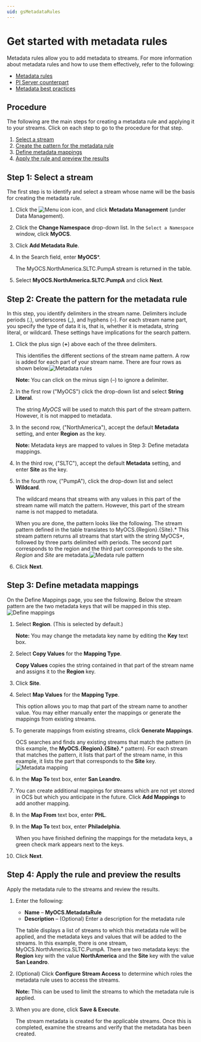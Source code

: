 ```yaml
---
uid: gsMetadataRules
---
```

# Get started with metadata rules

Metadata rules allow you to add metadata to streams. For more information about metadata rules and how to use them effectively, refer to the following:

- [Metadata rules](xref:ccMetadataRules)
- [PI Server counterpart](xref:ccMetadataRules#pi-server-counterpart)
- [Metadata best practices](xref:ccMetadataRules#metadata-best-practices)

## Procedure

 The following are the main steps for creating a metadata rule and applying it to your streams.  Click on each step to go to the procedure for that step. <!-- Note to writer: The following links need to be checked. -->

1. [Select a stream](xref:#select-a-stream)
2. [Create the pattern for the metadata rule](xref:create-the-pattern-for-the-metadata-rule)
3. [Define metadata mappings](xref:define-metadata-mappings)
4. [Apply the rule and preview the results](xref:#apply-the-rule-and-preview-the-results)

## Step 1: Select a stream

The first step is to identify and select a stream whose name will be the basis for creating the metadata rule.

1. Click the ![Menu icon](images/menu-icon.png) icon, and click **Metadata Management** (under Data Management).

1. Click the **Change Namespace** drop-down list.  In the `Select a Namespace` window, click **MyOCS**.

1. Click **Add Metadata Rule**.

1. In the Search field, enter **MyOCS***.

   The MyOCS.NorthAmerica.SLTC.PumpA stream is returned in the table.

1. Select **MyOCS.NorthAmerica.SLTC.PumpA** and click **Next**. 

## Step 2: Create the pattern for the metadata rule

In this step, you identify delimiters in the stream name. Delimiters include periods (.), underscores (_), and hyphens (&ndash;). For each stream name part, you specify the type of data it is, that is, whether it is metadata, string literal, or wildcard. These settings have implications for the search pattern.

1. Click the plus sign (**+**) above each of the three delimiters.

   This identifies the different sections of the stream name pattern. A row is added for each part of your stream name. There are four rows as shown below.![Metadata rules](images/metadata-step2.png)

   **Note:** You can click on the minus  sign (&ndash;) to ignore a delimiter.

2. In the first row ("MyOCS") click the drop-down list and select **String Literal**.

   The string *MyOCS* will be used to match this part of the stream pattern. However, it is not mapped to metadata.

3. In the second row, ("NorthAmerica"), accept the default **Metadata** setting, and enter **Region** as the key.

   **Note:** Metadata keys are mapped to values in  Step 3: Define metadata mappings.

4. In the third row, ("SLTC"), accept the default **Metadata** setting, and enter **Site** as the key.

5. In the fourth row, ("PumpA"), click the drop-down list and select **Wildcard**.

   The wildcard means that streams with any values in this part of the stream name will match the pattern. However, this part of the stream name is not mapped to metadata.

   When you are done, the pattern looks like the following. The stream pattern defined in the table translates to MyOCS.{Region}.{Site}.* This stream pattern returns all streams that start with the string MyOCS*, followed by three parts delimited with periods. The second part corresponds to the region and the third part corresponds to the site. *Region* and *Site* are metadata.![Medata rule pattern](images/metadata-rule-pattern.png)

   <!-- Am I correct that you have to be careful not to have streams with different patterns that could be mistakenly returned? For example, you could not have also have a pattern like MyOCS.{Location}.{Department}.* That is, you have to be sure that your stream pattern is unique and will only return the intended streams. -->

6. Click **Next**. 
## Step 3: Define metadata mappings

On the Define Mappings page, you see the following. Below the stream pattern are the two metadata keys that will be mapped in this step. 
![Define mappings](images/metadata-mapping.png)

 

1. Select **Region**. (This is selected by default.)

   **Note:** You may change the metadata key name by editing the **Key** text box.

2. Select **Copy Values** for the **Mapping Type**.

   **Copy Values** copies the string contained in that part of the stream name and assigns it to the **Region** key.

3. Click **Site**.

4. Select **Map Values** for the **Mapping Type**.

   This option allows you to map that part of the stream name to another value. You may either manually enter the mappings or generate the mappings from existing streams. 

5. To generate mappings from existing streams, click **Generate Mappings**.

   OCS searches and finds any existing streams that match the pattern (in this example, the **MyOCS.{Region}.{Site}.*** pattern). For each stream that matches the pattern, it lists that part of the stream name, in this example,  it lists the part that corresponds to the **Site** key.
   ![Metadata mapping](images/metadata-mapping-site.png)

6. In the **Map To** text box, enter **San Leandro**. 

7.  You can create additional mappings for streams which are not yet stored in OCS but which you anticipate in the future. Click **Add Mappings** to add another mapping.

8. In the **Map From** text box, enter **PHL**. 

9. In the **Map To** text box, enter **Philadelphia**.

   When you have finished defining the mappings for the metadata keys, a green check mark appears next to the keys.

10. Click **Next**.

## Step 4: Apply the rule and preview the results

Apply the metadata rule to the streams and review the results. 

1. Enter the following:

   - **Name** &ndash; **MyOCS.MetadataRule**
   - **Description** &ndash; (Optional) Enter a description for the metadata rule

   The table displays a list of streams to which this metadata rule will be applied, and the metadata keys and values that will be added to the streams. In this example, there is one stream, MyOCS.NorthAmerica.SLTC.PumpA. There are two metadata keys: the **Region** key with the value **NorthAmerica** and the **Site** key with the value **San Leandro**.

   <!-- I'd like to include a screen capture of this, but I'm not able to get to the preview page. I get an error: Failed to Load Preview There was an error loading the preview from the server -->

2. (Optional) Click **Configure Stream Access** to determine which roles the metadata rule uses to access the streams. 

   **Note:** This can be used to limit the streams to which the metadata rule is applied.

3. When you are done, click **Save & Execute**.

   The stream metadata is created for the applicable streams. Once this is completed, examine the streams and verify that the metadata has been created. 
